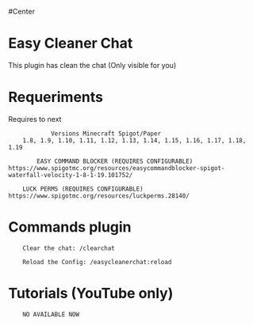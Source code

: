 #Center
# Easy Cleaner Chat
This plugin has clean the chat (Only visible for you)

# Requeriments

Requires to next

                Versions Minecraft Spigot/Paper
        1.8, 1.9, 1.10, 1.11, 1.12, 1.13, 1.14, 1.15, 1.16, 1.17, 1.18, 1.19

        	EASY COMMAND BLOCKER (REQUIRES CONFIGURABLE)
	https://www.spigotmc.org/resources/easycommandblocker-spigot-waterfall-velocity-1-8-1-19.101752/

		LUCK PERMS (REQUIRES CONFIGURABLE)
	https://www.spigotmc.org/resources/luckperms.28140/

# Commands plugin

		Clear the chat: /clearchat

		Reload the Config: /easycleanerchat:reload
		
# Tutorials (YouTube only)

		NO AVAILABLE NOW
